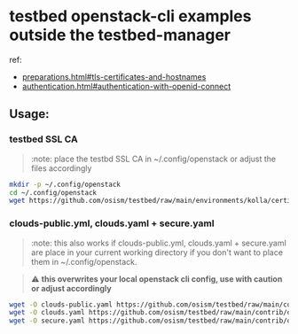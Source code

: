 # testbed openstack-cli examples outside the testbed-manager

ref:
*  [preparations.html#tls-certificates-and-hostnames](https://docs.osism.tech/testbed/preparations.html#tls-certificates-and-hostnames)
*  [authentication.html#authentication-with-openid-connect](https://docs.osism.tech/testbed/authentication.html#authentication-with-openid-connect)

## Usage:

### testbed SSL CA

> :note: place the testbd SSL CA in ~/.config/openstack or adjust the files accordingly

```bash
mkdir -p ~/.config/openstack
cd ~/.config/openstack
wget https://github.com/osism/testbed/raw/main/environments/kolla/certificates/ca/testbed.crt
```

### clouds-public.yml, clouds.yaml + secure.yaml

> :note: this also works if clouds-public.yml, clouds.yaml + secure.yaml
are place in your current working directory if you don't want to place
them in ~/.config/openstack.

> :warning: **this overwrites your local openstack cli config, use with
caution or adjust accordingly**

```bash
wget -O clouds-public.yaml https://github.com/osism/testbed/raw/main/contrib/openstack-cli/clouds-public.yaml
wget -O clouds.yaml https://github.com/osism/testbed/raw/main/contrib/openstack-cli/clouds.yaml.example
wget -O secure.yaml https://github.com/osism/testbed/raw/main/contrib/openstack-cli/secure.yaml.example
```

